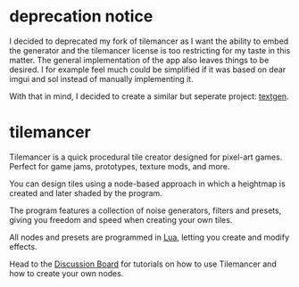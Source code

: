 # deprecation notice

I decided to deprecated my fork of tilemancer as I want the ability to embed the generator and the tilemancer license is too restricting for my taste in this matter.
The general implementation of the app also leaves things to be desired. I for example feel much could be simplified if it was based on dear imgui and sol instead of manually implementing it.

With that in mind, I decided to create a similar but seperate project: [textgen](https://github.com/madeso/textgen).

# tilemancer
Tilemancer is a quick procedural tile creator designed for pixel-art games. Perfect for game jams, prototypes, texture mods, and more.

You can design tiles using a node-based approach in which a heightmap is created and later shaded by the program.

The program features a collection of noise generators, filters and presets, giving you freedom and speed when creating your own tiles.

All nodes and presets are programmed in [Lua](http://www.lua.org/), letting you create and modify effects.

Head to the [Discussion Board](https://led.itch.io/tilemancer/community) for tutorials on how to use Tilemancer and how to create your own nodes.

